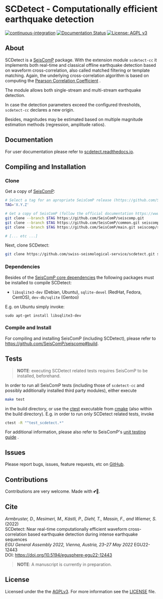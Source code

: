 # SCDetect - Computationally efficient earthquake detection

[![continuous-integration](https://github.com/swiss-seismological-service/scdetect/actions/workflows/continuous-integration.yml/badge.svg)](https://github.com/swiss-seismological-service/scdetect/actions/workflows/continuous-integration.yml) [![Documentation Status](https://readthedocs.org/projects/scdetect/badge/?version=latest)](https://scdetect.readthedocs.io/) [![License: AGPL v3](https://img.shields.io/badge/License-AGPL_v3-blue.svg)](https://www.gnu.org/licenses/agpl-3.0)

## About

SCDetect is a [SeisComP](https://github.com/SeisComP) package. With the
extension module `scdetect-cc` it implements both real-time and classical
offline earthquake detection based on waveform cross-correlation, also called
matched filtering or template matching. Again, the underlying cross-correlation
algorithm is based on computing
the [Pearson Correlation Coefficient](https://en.wikipedia.org/wiki/Pearson_correlation_coefficient)
.

The module allows both single-stream and multi-stream earthquake detection.

In case the detection parameters exceed the configured thresholds, `scdetect-cc`
declares a new origin.

Besides, magnitudes may be estimated based on multiple magnitude estimation
methods (regression, amplitude ratios).

## Documentation

For user documentation please refer to [scdetect.readthedocs.io](https://scdetect.readthedocs.io/).

## Compiling and Installation

### Clone

Get a copy of
[SeisComP](https://github.com/SeisComP):

```bash
# Select a tag for an apropriate SeisComP release (https://github.com/SeisComP/seiscomp/releases)
TAG='X.Y.Z'

# Get a copy of SeisComP (follow the official documentation https://www.seiscomp.de/doc/base/build.html?highlight=compile)
git clone --branch $TAG https://github.com/SeisComP/seiscomp.git 
git clone --branch $TAG https://github.com/SeisComP/common.git seiscomp/src/base/common
git clone --branch $TAG https://github.com/SeisComP/main.git seiscomp/src/base/main

# [... etc ...]

```

Next, clone SCDetect:

```bash
git clone https://github.com/swiss-seismological-service/scdetect.git seiscomp/src/extras/scdetect
```

### Dependencies

Besides of
the [SeisComP core dependencies](https://github.com/SeisComP/seiscomp#prerequisites)
the following packages must be installed to compile SCDetect:

- `libsqlite3-dev` (Debian, Ubuntu), `sqlite-devel` (RedHat, Fedora, CentOS),
  `dev-db/sqlite` (Gentoo)

E.g. on Ubuntu simply invoke:

```
sudo apt-get install libsqlite3-dev
```

### Compile and Install

For compiling and installing SeisComP (including SCDetect), please refer to
https://github.com/SeisComP/seiscomp#build.

## Tests

> **NOTE**: executing SCDetect related tests requires SeisComP to be installed,
> beforehand.

In order to run all SeisComP tests (including those of `scdetect-cc` and
possibly additionally installed third party modules), either execute

```bash
make test
```

in the build directory, or use the
[ctest](https://cmake.org/cmake/help/latest/manual/ctest.1.html) executable from
[cmake](https://cmake.org/) (also within the build directory). E.g. in order to
run only SCDetect related tests, invoke

```bash
ctest -R "^test_scdetect.*"
```

For additional information, please also refer to
SeisComP's [unit testing guide](https://docs.gempa.de/seiscomp/current/base/tests.html)
.

## Issues

Please report bugs, issues, feature requests, etc on
[GitHub](https://github.com/swiss-seismological-service/scdetect/issues).

## Contributions

Contributions are very welcome. Made with :two_hearts::rainbow:.

## Cite

*Armbruster, D., Mesimeri, M., Kästli, P., Diehl, T., Massin, F., and Wiemer,
S.* (2022)<br>
SCDetect: Near real-time computationally efficient waveform cross-correlation
based earthquake detection during intense earthquake sequences<br>
*EGU General Assembly 2022, Vienna, Austria, 23–27 May 2022*
EGU22-12443<br>
DOI: https://doi.org/10.5194/egusphere-egu22-12443

> **NOTE**: A manuscript is currently in preparation.



## License

Licensed under the the [AGPLv3](https://www.gnu.org/licenses/agpl-3.0.en.html).
For more information see the
[LICENSE](https://github.com/swiss-seismological-service/scdetect/tree/master/LICENSE) file.
